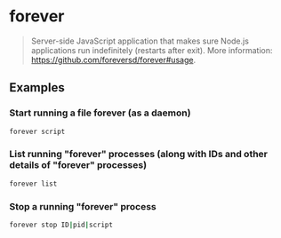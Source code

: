 # forever

> Server-side JavaScript application that makes sure Node.js applications run indefinitely (restarts after exit). More information: <https://github.com/foreversd/forever#usage>.

## Examples

### Start running a file forever (as a daemon)

```bash
forever script
```

### List running "forever" processes (along with IDs and other details of "forever" processes)

```bash
forever list
```

### Stop a running "forever" process

```bash
forever stop ID|pid|script
```
